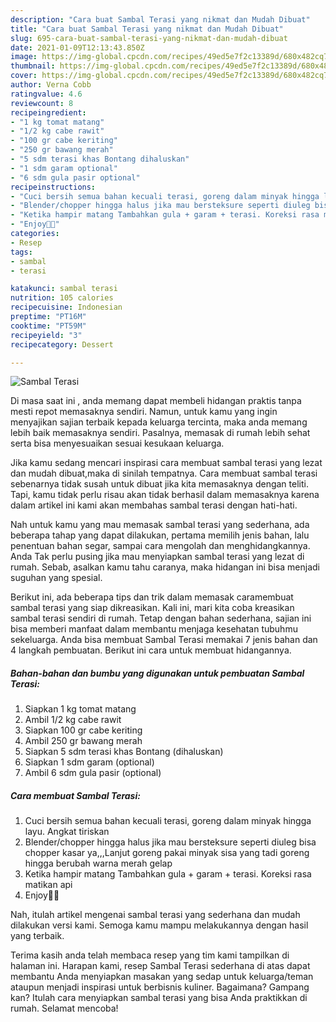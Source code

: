 ```yaml
---
description: "Cara buat Sambal Terasi yang nikmat dan Mudah Dibuat"
title: "Cara buat Sambal Terasi yang nikmat dan Mudah Dibuat"
slug: 695-cara-buat-sambal-terasi-yang-nikmat-dan-mudah-dibuat
date: 2021-01-09T12:13:43.850Z
image: https://img-global.cpcdn.com/recipes/49ed5e7f2c13389d/680x482cq70/sambal-terasi-foto-resep-utama.jpg
thumbnail: https://img-global.cpcdn.com/recipes/49ed5e7f2c13389d/680x482cq70/sambal-terasi-foto-resep-utama.jpg
cover: https://img-global.cpcdn.com/recipes/49ed5e7f2c13389d/680x482cq70/sambal-terasi-foto-resep-utama.jpg
author: Verna Cobb
ratingvalue: 4.6
reviewcount: 8
recipeingredient:
- "1 kg tomat matang"
- "1/2 kg cabe rawit"
- "100 gr cabe keriting"
- "250 gr bawang merah"
- "5 sdm terasi khas Bontang dihaluskan"
- "1 sdm garam optional"
- "6 sdm gula pasir optional"
recipeinstructions:
- "Cuci bersih semua bahan kecuali terasi, goreng dalam minyak hingga layu. Angkat tiriskan"
- "Blender/chopper hingga halus jika mau bersteksure seperti diuleg bisa chopper kasar ya,,,Lanjut goreng pakai minyak sisa yang tadi goreng hingga berubah warna merah gelap"
- "Ketika hampir matang Tambahkan gula + garam + terasi. Koreksi rasa matikan api"
- "Enjoy🤤😘"
categories:
- Resep
tags:
- sambal
- terasi

katakunci: sambal terasi 
nutrition: 105 calories
recipecuisine: Indonesian
preptime: "PT16M"
cooktime: "PT59M"
recipeyield: "3"
recipecategory: Dessert

---
```



![Sambal Terasi](https://img-global.cpcdn.com/recipes/49ed5e7f2c13389d/680x482cq70/sambal-terasi-foto-resep-utama.jpg)

Di masa  saat ini , anda memang dapat membeli hidangan praktis tanpa mesti repot memasaknya sendiri. Namun, untuk kamu yang ingin menyajikan sajian terbaik kepada keluarga tercinta, maka anda memang lebih baik memasaknya sendiri. Pasalnya, memasak di rumah lebih sehat serta bisa menyesuaikan sesuai kesukaan keluarga.

Jika kamu sedang mencari inspirasi cara membuat sambal terasi yang lezat dan mudah dibuat,maka di sinilah tempatnya. Cara membuat sambal terasi  sebenarnya tidak susah untuk dibuat jika kita memasaknya dengan teliti. Tapi, kamu tidak perlu risau akan tidak berhasil dalam memasaknya 
karena dalam artikel ini kami akan membahas sambal terasi dengan hati-hati.  



Nah untuk kamu yang mau memasak sambal terasi yang sederhana, ada beberapa tahap yang dapat dilakukan, pertama memilih jenis bahan, lalu penentuan bahan segar, sampai cara mengolah dan menghidangkannya. Anda Tak perlu pusing jika mau menyiapkan sambal terasi yang lezat di rumah. Sebab, asalkan kamu  tahu caranya, maka hidangan ini bisa menjadi suguhan yang spesial.

Berikut ini, ada beberapa tips dan trik dalam memasak caramembuat sambal terasi yang siap dikreasikan. Kali ini, mari kita coba kreasikan sambal terasi sendiri di rumah. Tetap dengan bahan sederhana, sajian ini bisa memberi manfaat dalam membantu menjaga kesehatan tubuhmu sekeluarga. Anda bisa membuat Sambal Terasi memakai 7 jenis bahan dan 4 langkah pembuatan. Berikut ini cara untuk membuat hidangannya.

<!--inarticleads1-->

##### Bahan-bahan dan bumbu yang digunakan untuk pembuatan Sambal Terasi:

1. Siapkan 1 kg tomat matang
1. Ambil 1/2 kg cabe rawit
1. Siapkan 100 gr cabe keriting
1. Ambil 250 gr bawang merah
1. Siapkan 5 sdm terasi khas Bontang (dihaluskan)
1. Siapkan 1 sdm garam (optional)
1. Ambil 6 sdm gula pasir (optional)




<!--inarticleads2-->

##### Cara membuat Sambal Terasi:

1. Cuci bersih semua bahan kecuali terasi, goreng dalam minyak hingga layu. Angkat tiriskan
1. Blender/chopper hingga halus jika mau bersteksure seperti diuleg bisa chopper kasar ya,,,Lanjut goreng pakai minyak sisa yang tadi goreng hingga berubah warna merah gelap
1. Ketika hampir matang Tambahkan gula + garam + terasi. Koreksi rasa matikan api
1. Enjoy🤤😘




Nah, itulah artikel mengenai  sambal terasi  yang sederhana dan mudah dilakukan versi kami. Semoga kamu mampu melakukannya dengan hasil yang terbaik. 

Terima kasih anda telah membaca resep yang tim kami tampilkan di halaman ini. Harapan kami, resep  Sambal Terasi sederhana di atas dapat membantu Anda menyiapkan masakan yang sedap untuk keluarga/teman ataupun menjadi inspirasi untuk berbisnis kuliner. Bagaimana? Gampang kan? Itulah cara menyiapkan sambal terasi yang bisa Anda praktikkan di rumah. Selamat mencoba!

